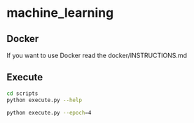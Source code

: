 # machine_learning

## Docker
If you want to use Docker read the docker/INSTRUCTIONS.md

## Execute

```bash
cd scripts
python execute.py --help

python execute.py --epoch=4
```
